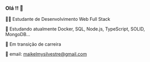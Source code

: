 ### Olá !! 👋

👨‍💻 Estudante de Desenvolvimento Web Full Stack

🌱 Estudando atualmente Docker, SQL, Node.js, TypeScript, SOLID, MongoDB...

🔌 Em transição de carreira

📩 email: maikelmysilvestre@gmail.com
